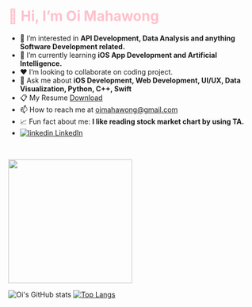 <h1 style="color:pink">👋 Hi, I’m Oi Mahawong </h1>

- 👀 I’m interested in <b>API Development, Data Analysis and anything Software Development related. </b>
- 🌱 I’m currently learning <b>iOS App Development and Artificial Intelligence.</b> 
- ❤️ I’m looking to collaborate on coding project.
- 💬 Ask me about <b>iOS Development, Web Development, UI/UX, Data Visualization, Python, C++, Swift</b>
- 📋 My Resume <a href="url">Download</a>
- 📫 How to reach me at oimahawong@gmail.com
- 📈 Fun fact about me: <b>I like reading stock market chart by using TA.</b>
 - <a href="https://www.linkedin.com/in/oi-mahawong-735469123" rel="nofollow noreferrer">
    <img src="https://i.stack.imgur.com/gVE0j.png" alt="linkedin">  LinkedIn
  </a> &nbsp; 
   



                                                                      
<img src="https://github.com/oimahawong/oimahawong/assets/124403539/aa96f1b5-8566-40a9-a4cb-13bc322c3bdc" width="250" height="250"/>

![Oi's GitHub stats](https://github-readme-stats.vercel.app/api?username=oimahawong&show_icons=true&theme=)
[![Top Langs](https://github-readme-stats.vercel.app/api/top-langs/?username=oimahawong&layout=donut)](https://github.com/oimahawong/github-readme-stats)


<!---
oimahawong/oimahawong is a ✨ special ✨ repository because its `README.md` (this file) appears on your GitHub profile.
You can click the Preview link to take a look at your changes.
--->
